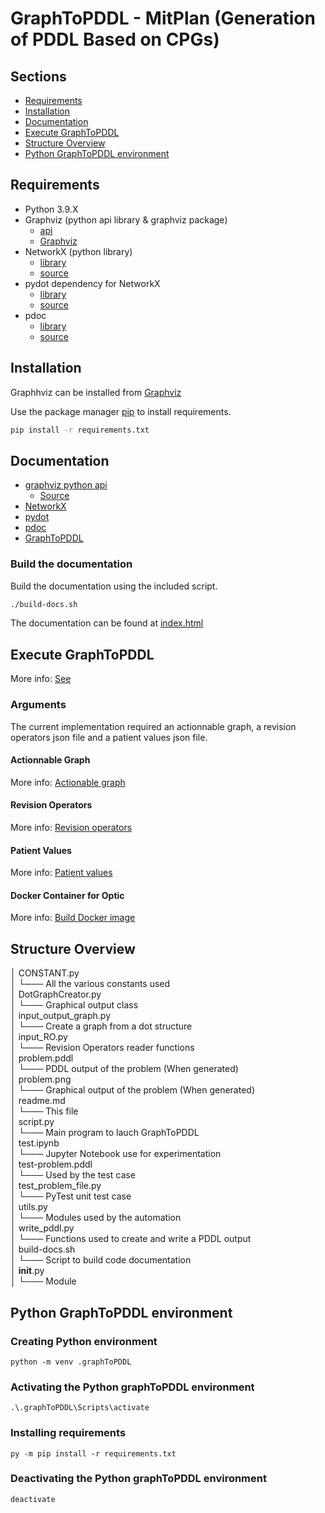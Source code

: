 # GraphToPDDL - MitPlan (Generation of PDDL Based on CPGs)

## Sections
- [Requirements](#requirements)
- [Installation](#installation)
- [Documentation](#documentation)
- [Execute GraphToPDDL](#execute-graphtopddl)
- [Structure Overview](#structure-overview)
- [Python GraphToPDDL environment](#python-graphtopddl-environment)


## Requirements

- Python 3.9.X
- Graphviz (python api library & graphviz package)
    - [api](https://pypi.org/project/graphviz/)
    - [Graphviz](https://graphviz.org/download/)
- NetworkX (python library)
    - [library](https://pypi.org/project/networkx/)
    - [source](https://github.com/networkx/networkx)
- pydot dependency for NetworkX 
    - [library](https://pypi.org/project/pydot/)
    - [source](https://github.com/pydot/pydot)
- pdoc
    - [library](https://pypi.org/project/pdoc/)
    - [source](https://github.com/mitmproxy/pdoc/)

## Installation

Graphhviz can be installed from [Graphviz](https://graphviz.org/download/)

Use the package manager [pip](https://pip.pypa.io/en/stable/) to install requirements.

```bash
pip install -r requirements.txt
```

## Documentation

- [graphviz python api](https://graphviz.readthedocs.io/en/stable/manual.html)
    - [Source](https://github.com/xflr6/graphviz)
- [NetworkX](https://networkx.org/documentation/stable/reference/index.html)
- [pydot](https://github.com/pydot/pydot)
- [pdoc](https://pdoc.dev/docs/pdoc.html)
- [GraphToPDDL](../docs/readme.md)

### Build the documentation

Build the documentation using the included script.
````bash
./build-docs.sh
````
The documentation can be found at [index.html](/docs/code/src/index.html)


## Execute GraphToPDDL
More info: [See](../README.md)

### Arguments
The current implementation required an actionnable graph, a revision operators json file and a patient values json file.

#### Actionnable Graph
More info: [Actionable graph](../UseCases/Dot_files/readme.md)

#### Revision Operators
More info: [Revision operators](../UseCases/Revision_Operators/readme.md)

#### Patient Values
More info: [Patient values](../UseCases/PatientValues/readme.md)

#### Docker Container for Optic
More info: [Build Docker image](../Optic-Docker/README.md)

## Structure Overview

│   CONSTANT.py    <br />
│   └─── All the various constants used   <br />
│   DotGraphCreator.py    <br />
│   └─── Graphical output class    <br />
│   input_output_graph.py    <br />
│   └─── Create a graph from a dot structure    <br />
│   input_RO.py    <br />
│   └─── Revision Operators reader functions    <br />
│   problem.pddl    <br />
│   └─── PDDL output of the problem (When generated)    <br />
│   problem.png    <br />
│   └─── Graphical output of the problem (When generated)   <br />
│   readme.md    <br />
│   └─── This file    <br />
│   script.py    <br />
│   └─── Main program to lauch GraphToPDDL    <br />
│   test.ipynb    <br />
│   └─── Jupyter Notebook use for experimentation    <br />
│   test-problem.pddl    <br />
│   └─── Used by the test case    <br />
│   test_problem_file.py    <br />
│   └─── PyTest unit test case    <br />
│   utils.py    <br />
│   └─── Modules used by the automation    <br />
│   write_pddl.py    <br />
│   └─── Functions used to create and write a PDDL output    <br />
│   build-docs.sh    <br />
│   └─── Script to build code documentation    <br />
│   __init__.py    <br />
│   └─── Module    <br />


## Python GraphToPDDL environment
### Creating Python environment
````
python -m venv .graphToPDDL
````

### Activating the Python graphToPDDL environment
````
.\.graphToPDDL\Scripts\activate
````

### Installing requirements
````
py -m pip install -r requirements.txt
````

### Deactivating the Python graphToPDDL environment
````
deactivate
````
